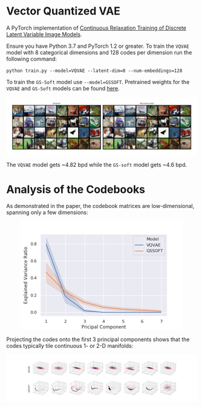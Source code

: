 # Vector Quantized VAE
A PyTorch implementation of [Continuous Relaxation Training of Discrete Latent Variable Image Models](http://bayesiandeeplearning.org/2017/papers/54.pdf).

Ensure you have Python 3.7 and PyTorch 1.2 or greater. 
To train the `VQVAE` model with 8 categorical dimensions and 128 codes per dimension 
run the following command:
```
python train.py --model=VQVAE --latent-dim=8 --num-embeddings=128
``` 
To train the `GS-Soft` model use `--model=GSSOFT`. 
Pretrained weights for the `VQVAE` and `GS-Soft` models can be found 
[here](https://github.com/bshall/VectorQuantizedVAE/releases/tag/v0.1).

<p align="center">
    <img src="assets/reconstructions.png?raw=true" alt="VQVAE Reconstructions">
</p>

The `VQVAE` model gets ~4.82 bpd while the `GS-soft` model gets ~4.6 bpd.

# Analysis of the Codebooks 

As demonstrated in the paper, the codebook matrices are low-dimensional, spanning only a few dimensions:

<p align="center">
    <img src="assets/variance_ratio.png?raw=true" alt="Explained Variance Ratio">
</p>

Projecting the codes onto the first 3 principal components shows that the codes typically tile 
continuous 1- or 2-D manifolds:

<p align="center">
    <img src="assets/codebooks.png?raw=true" alt="Codebook principal components">
</p>
